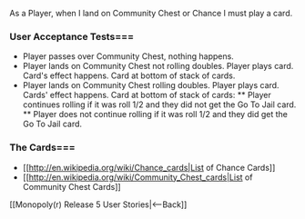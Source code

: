 As a Player, when I land on Community Chest or Chance I must play a card.

### User Acceptance Tests===
* Player passes over Community Chest, nothing happens.
* Player lands on Community Chest not rolling doubles. Player plays card. Card's effect happens. Card at bottom of stack of cards.
* Player lands on Community Chest rolling doubles. Player plays card. Cards' effect happens. Card at bottom of stack of cards:
** Player continues rolling if it was roll 1/2 and they did not get the Go To Jail card.
** Player does not continue rolling if it was roll 1/2 and they did get the Go To Jail card.

### The Cards===
* [[http://en.wikipedia.org/wiki/Chance_cards|List of Chance Cards]]
* [[http://en.wikipedia.org/wiki/Community_Chest_cards|List of Community Chest Cards]]

[[Monopoly(r) Release 5 User Stories|<--Back]]